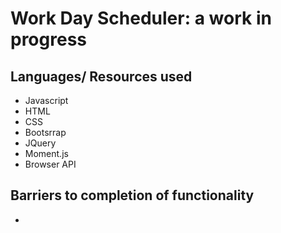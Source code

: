 # Work Day Scheduler: a work in progress

## Languages/ Resources used

* Javascript
* HTML
* CSS
* Bootsrrap
* JQuery
* Moment.js
* Browser API

## Barriers to completion of functionality

*